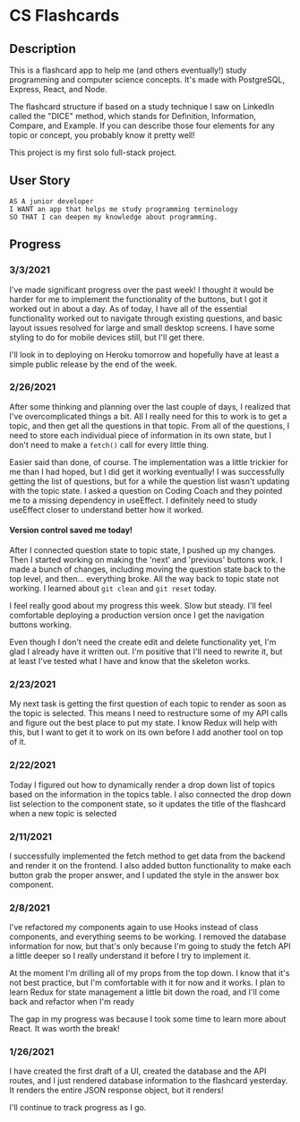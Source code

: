 # CS Flashcards

## Description

This is a flashcard app to help me (and others eventually!) study programming and computer science concepts. It's made with PostgreSQL, Express, React, and Node.

The flashcard structure if based on a study technique I saw on LinkedIn called the "DICE" method, which stands for Definition, Information, Compare, and Example. If you can describe those four elements for any topic or concept, you probably know it pretty well!

This project is my first solo full-stack project.

## User Story

`AS A junior developer`<br>
`I WANT an app that helps me study programming terminology`<br>
`SO THAT I can deepen my knowledge about programming.`<br>

## Progress

### 3/3/2021
I've made significant progress over the past week! I thought it would be harder for me to implement the functionality of the buttons, but I got it worked out in about a day. As of today, I have all of the essential functionality worked out to navigate through existing questions, and basic layout issues resolved for large and small desktop screens. I have some styling to do for mobile devices still, but I'll get there. 

I'll look in to deploying on Heroku tomorrow and hopefully have at least a simple public release by the end of the week.


### 2/26/2021

After some thinking and planning over the last couple of days, I realized that I've overcomplicated things a bit. All I really need for this to work is to get a topic, and then get all the questions in that topic. From all of the questions, I need to store each individual piece of information in its own state, but I don't need to make a `fetch()` call for every little thing.

Easier said than done, of course. The implementation was a little trickier for me than I had hoped, but I did get it working eventually! I was successfully getting the list of questions, but for a while the question list wasn't updating with the topic state. I asked a question on Coding Coach and they pointed me to a missing dependency in useEffect. I definitely need to study useEffect closer to understand better how it worked.

#### Version control saved me today!

After I connected question state to topic state, I pushed up my changes. Then I started working on making the 'next' and 'previous' buttons work. I made a bunch of changes, including moving the question state back to the top level, and then... everything broke. All the way back to topic state not working. I learned about `git clean` and `git reset` today.

I feel really good about my progress this week. Slow but steady. I'll feel comfortable deploying a production version once I get the navigation buttons working.

Even though I don't need the create edit and delete functionality yet, I'm glad I already have it written out. I'm positive that I'll need to rewrite it, but at least I've tested what I have and know that the skeleton works.

### 2/23/2021

My next task is getting the first question of each topic to render as soon as the topic is selected. This means I need to restructure some of my API calls and figure out the best place to put my state. I know Redux will help with this, but I want to get it to work on its own before I add another tool on top of it.

### 2/22/2021

Today I figured out how to dynamically render a drop down list of topics based on the information in the topics table. I also connected the drop down list selection to the component state, so it updates the title of the flashcard when a new topic is selected

### 2/11/2021

I successfully implemented the fetch method to get data from the backend and render it on the frontend. I also added button functionality to make each button grab the proper answer, and I updated the style in the answer box component.

### 2/8/2021

I've refactored my components again to use Hooks instead of class components, and everything seems to be working. I removed the database information for now, but that's only because I'm going to study the fetch API a little deeper so I really understand it before I try to implement it.

At the moment I'm drilling all of my props from the top down. I know that it's not best practice, but I'm comfortable with it for now and it works. I plan to learn Redux for state management a little bit down the road, and I'll come back and refactor when I'm ready

The gap in my progress was because I took some time to learn more about React. It was worth the break!

### 1/26/2021

I have created the first draft of a UI, created the database and the API routes, and I just rendered database information to the flashcard yesterday. It renders the entire JSON response object, but it renders!

I'll continue to track progress as I go.
